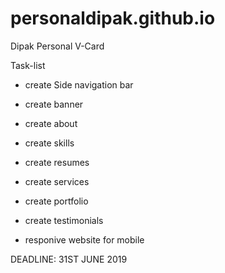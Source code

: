 # personaldipak.github.io
Dipak Personal V-Card

Task-list 

- create Side navigation bar 
- create banner 
- create about 
- create skills 
- create resumes
- create services 
- create portfolio 
- create testimonials 

- responive website for mobile 

DEADLINE: 31ST JUNE 2019 

